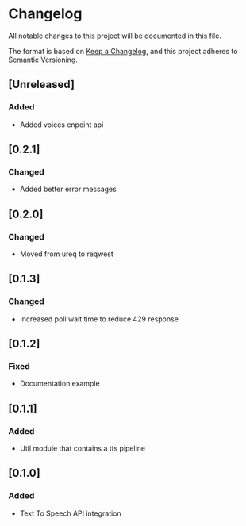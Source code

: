 # Changelog

All notable changes to this project will be documented in this file.

The format is based on [Keep a Changelog](https://keepachangelog.com/en/1.0.0/),
and this project adheres to [Semantic Versioning](https://semver.org/spec/v2.0.0.html).

## [Unreleased]

### Added

- Added voices enpoint api

## [0.2.1]

### Changed

- Added better error messages

## [0.2.0]

### Changed

- Moved from ureq to reqwest

## [0.1.3]

### Changed

- Increased poll wait time to reduce 429 response

## [0.1.2]

### Fixed

- Documentation example

## [0.1.1]

### Added

- Util module that contains a tts pipeline

## [0.1.0]

### Added

- Text To Speech API integration
